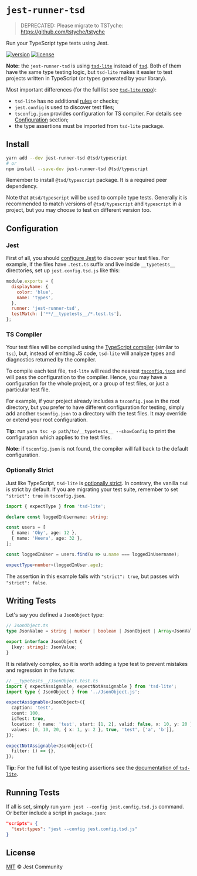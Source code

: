 # `jest-runner-tsd`

> DEPRECATED: Please migrate to TSTyche: https://github.com/tstyche/tstyche

Run your TypeScript type tests using Jest.

[![version](https://img.shields.io/npm/v/jest-runner-tsd.svg)](https://npmjs.com/package/jest-runner-tsd)
[![license](https://img.shields.io/github/license/jest-community/jest-runner-tsd.svg)](https://github.com/jest-community/jest-runner-tsd/blob/main/LICENSE.md)

**Note:** the `jest-runner-tsd` is using [`tsd-lite`](https://github.com/mrazauskas/tsd-lite) instead of [`tsd`](https://github.com/SamVerschueren/tsd). Both of them have the same type testing logic, but `tsd-lite` makes it easier to test projects written in TypeScript (or types generated by your library).

Most important differences (for the full list see [`tsd-lite` repo](https://github.com/mrazauskas/tsd-lite)):

- `tsd-lite` has no additional [rules](https://github.com/SamVerschueren/tsd/issues/32) or checks;
- `jest.config` is used to discover test files;
- `tsconfig.json` provides configuration for TS compiler. For details see [Configuration](#configuration) section;
- the type assertions must be imported from `tsd-lite` package.

## Install

```bash
yarn add --dev jest-runner-tsd @tsd/typescript
# or
npm install --save-dev jest-runner-tsd @tsd/typescript
```

Remember to install `@tsd/typescript` package. It is a required peer dependency.

Note that `@tsd/typescript` will be used to compile type tests. Generally it is recommended to match versions of `@tsd/typescript` and `typescript` in a project, but you may choose to test on different version too.

## Configuration

### Jest

First of all, you should [configure Jest](https://jestjs.io/docs/configuration) to discover your test files. For example, if the files have `.test.ts` suffix and live inside `__typetests__` directories, set up `jest.config.tsd.js` like this:

```js
module.exports = {
  displayName: {
    color: 'blue',
    name: 'types',
  },
  runner: 'jest-runner-tsd',
  testMatch: ['**/__typetests__/*.test.ts'],
};
```

### TS Compiler

Your test files will be compiled using the [TypeScript compiler](https://github.com/microsoft/TypeScript/wiki/Using-the-Compiler-API) (similar to `tsc`), but, instead of emitting JS code, `tsd-lite` will analyze types and diagnostics returned by the compiler.

To compile each test file, `tsd-lite` will read the nearest [`tsconfig.json`](https://www.typescriptlang.org/docs/handbook/tsconfig-json.html) and will pass the configuration to the compiler. Hence, you may have a configuration for the whole project, or a group of test files, or just a particular test file.

For example, if your project already includes a `tsconfig.json` in the root directory, but you prefer to have different configuration for testing, simply add another `tsconfig.json` to a directory with the test files. It may override or extend your root configuration.

**Tip:** run `yarn tsc -p path/to/__typetests__ --showConfig` to print the configuration which applies to the test files.

**Note:** if `tsconfig.json` is not found, the compiler will fall back to the default configuration.

### Optionally Strict

Just like TypeScript, `tsd-lite` is [optionally strict](https://www.typescriptlang.org/docs/handbook/2/basic-types.html#strictness). In contrary, the vanilla `tsd` is strict by default. If you are migrating your test suite, remember to set `"strict": true` in `tsconfig.json`.

```ts
import { expectType } from 'tsd-lite';

declare const loggedInUsername: string;

const users = [
  { name: 'Oby', age: 12 },
  { name: 'Heera', age: 32 },
];

const loggedInUser = users.find(u => u.name === loggedInUsername);

expectType<number>(loggedInUser.age);
```

The assertion in this example fails with `"strict": true`, but passes with `"strict": false`.

## Writing Tests

Let's say you defined a `JsonObject` type:

```ts
// JsonObject.ts
type JsonValue = string | number | boolean | JsonObject | Array<JsonValue>;

export interface JsonObject {
  [key: string]: JsonValue;
}
```

It is relatively complex, so it is worth adding a type test to prevent mistakes and regression in the future:

```ts
// __typetests__/JsonObject.test.ts
import { expectAssignable, expectNotAssignable } from 'tsd-lite';
import type { JsonObject } from '../JsonObject.js';

expectAssignable<JsonObject>({
  caption: 'test',
  count: 100,
  isTest: true,
  location: { name: 'test', start: [1, 2], valid: false, x: 10, y: 20 },
  values: [0, 10, 20, { x: 1, y: 2 }, true, 'test', ['a', 'b']],
});

expectNotAssignable<JsonObject>({
  filter: () => {},
});
```

**Tip:** For the full list of type testing assertions see the [documentation of `tsd-lite`](https://github.com/mrazauskas/tsd-lite#assertions).

## Running Tests

If all is set, simply run `yarn jest --config jest.config.tsd.js` command. Or better include a script in `package.json`:

```json
"scripts": {
  "test:types": "jest --config jest.config.tsd.js"
}
```

## License

[MIT](https://github.com/jest-community/jest-runner-tsd/blob/main/LICENSE.md) © Jest Community
